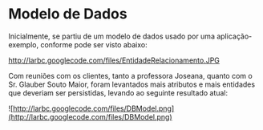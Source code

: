 # Modelo de Dados #

Inicialmente, se partiu de um modelo de dados usado por uma aplicação-exemplo, conforme pode ser visto abaixo:

http://larbc.googlecode.com/files/EntidadeRelacionamento.JPG

Com reuniões com os clientes, tanto a professora Joseana, quanto com o Sr. Glauber Souto Maior, foram levantados mais atributos e mais entidades que deveriam ser persistidas, levando ao seguinte resultado atual:

![http://larbc.googlecode.com/files/DBModel.png](http://larbc.googlecode.com/files/DBModel.png)